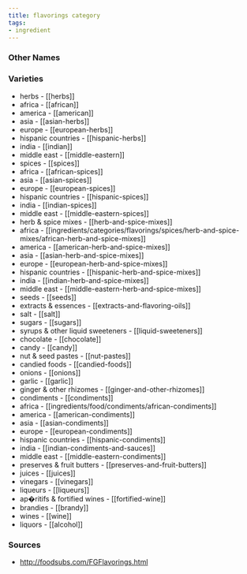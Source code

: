```yaml
---
title: flavorings category
tags:
- ingredient
---
```



### Other Names


### Varieties

* herbs - [[herbs]]
* africa - [[african]]
* america - [[american]]
* asia - [[asian-herbs]]
* europe - [[european-herbs]]
* hispanic countries - [[hispanic-herbs]]
* india - [[indian]]
* middle east - [[middle-eastern]]
* spices - [[spices]]
* africa - [[african-spices]]
* asia - [[asian-spices]]
* europe - [[european-spices]]
* hispanic countries - [[hispanic-spices]]
* india - [[indian-spices]]
* middle east - [[middle-eastern-spices]]
* herb & spice mixes - [[herb-and-spice-mixes]]
* africa - [[ingredients/categories/flavorings/spices/herb-and-spice-mixes/african-herb-and-spice-mixes]]
* america - [[american-herb-and-spice-mixes]]
* asia - [[asian-herb-and-spice-mixes]]
* europe - [[european-herb-and-spice-mixes]]
* hispanic countries - [[hispanic-herb-and-spice-mixes]]
* india - [[indian-herb-and-spice-mixes]]
* middle east - [[middle-eastern-herb-and-spice-mixes]]
* seeds - [[seeds]]
* extracts & essences - [[extracts-and-flavoring-oils]]
* salt - [[salt]]
* sugars - [[sugars]]
* syrups & other liquid sweeteners - [[liquid-sweeteners]]
* chocolate - [[chocolate]]
* candy - [[candy]]
* nut & seed pastes - [[nut-pastes]]
* candied foods - [[candied-foods]]
* onions - [[onions]]
* garlic - [[garlic]]
* ginger & other rhizomes - [[ginger-and-other-rhizomes]]
* condiments - [[condiments]]
* africa - [[ingredients/food/condiments/african-condiments]]
* america - [[american-condiments]]
* asia - [[asian-condiments]]
* europe - [[european-condiments]]
* hispanic countries - [[hispanic-condiments]]
* india - [[indian-condiments-and-sauces]]
* middle east - [[middle-eastern-condiments]]
* preserves & fruit butters - [[preserves-and-fruit-butters]]
* juices - [[juices]]
* vinegars - [[vinegars]]
* liqueurs - [[liqueurs]]
* ap�ritifs & fortified wines - [[fortified-wine]]
* brandies - [[brandy]]
* wines - [[wine]]
* liquors - [[alcohol]]

### Sources
* http://foodsubs.com/FGFlavorings.html
